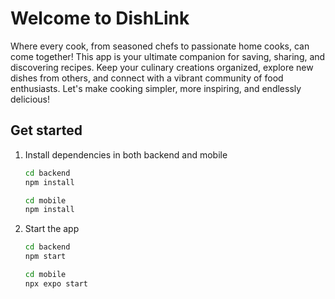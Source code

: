 # Welcome to DishLink

Where every cook, from seasoned chefs to passionate home cooks, can come together! This app is your ultimate companion for saving, sharing, and discovering recipes. Keep your culinary creations organized, explore new dishes from others, and connect with a vibrant community of food enthusiasts. Let's make cooking simpler, more inspiring, and endlessly delicious!

## Get started

1. Install dependencies in both backend and mobile

   ```bash
   cd backend
   npm install
   ```

   ```bash
   cd mobile
   npm install
   ```

2. Start the app

   ```bash
   cd backend
   npm start
   ```

   ```bash
   cd mobile
   npx expo start
   ```
